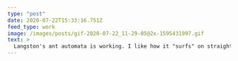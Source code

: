 ```yaml
---
type: "post"
date: 2020-07-22T15:33:16.751Z
feed_type: work
image: /images/posts/gif-2020-07-22_11-29-05@2x-1595431997.gif
text: >
  Langston's ant automata is working. I like how it "surfs" on straight black lines.
---
```

